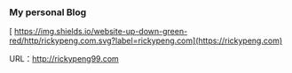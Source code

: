 ### My personal Blog

[	https://img.shields.io/website-up-down-green-red/http/rickypeng.com.svg?label=rickypeng.com](https://rickypeng.com)


URL：http://rickypeng99.com